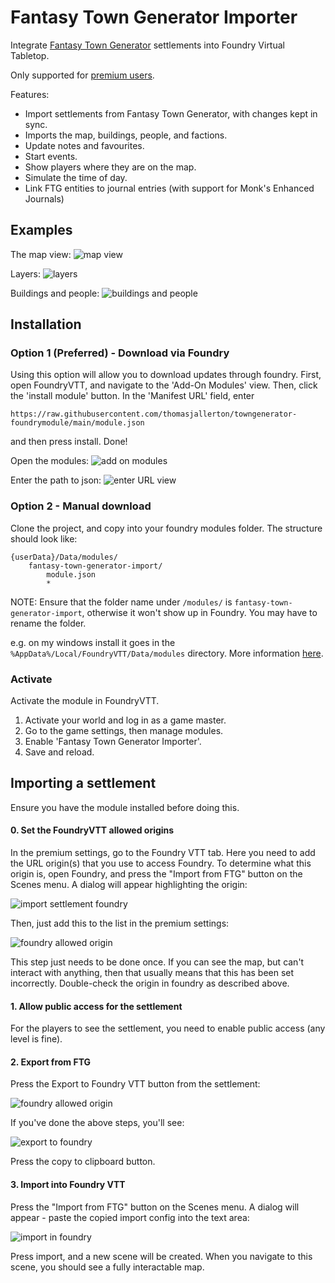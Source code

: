 # Fantasy Town Generator Importer

Integrate [Fantasy Town Generator](https://www.fantasytowngenerator.com) settlements into Foundry Virtual Tabletop.

Only supported for [premium users](https://www.patreon.com/fantasytowngenerator). 

Features:
* Import settlements from Fantasy Town Generator, with changes kept in sync.
* Imports the map, buildings, people, and factions.
* Update notes and favourites.
* Start events.
* Show players where they are on the map.
* Simulate the time of day.
* Link FTG entities to journal entries (with support for Monk's Enhanced Journals)

## Examples

The map view:
![map view](docs/map_view.png)

Layers:
![layers](docs/layers.png)

Buildings and people:
![buildings and people](docs/buildings_people.png)

## Installation

### Option 1 (Preferred) - Download via Foundry
Using this option will allow you to download updates through foundry.
First, open FoundryVTT, and navigate to the 'Add-On Modules' view. Then, click the 'install module' button. In the 'Manifest URL' field, enter
```
https://raw.githubusercontent.com/thomasjallerton/towngenerator-foundrymodule/main/module.json
```
and then press install. Done!

Open the modules:
![add on modules](docs/foundry_modules.png)

Enter the path to json:
![enter URL view](docs/foundry_url_install.png)


### Option 2 - Manual download
Clone the project, and copy into your foundry modules folder. The structure should look like:

```
{userData}/Data/modules/  
    fantasy-town-generator-import/  
        module.json
        *
```
NOTE: Ensure that the folder name under `/modules/` is `fantasy-town-generator-import`, otherwise it won't show up in Foundry.
You may have to rename the folder.

e.g. on my windows install it goes in the `%AppData%/Local/FoundryVTT/Data/modules` directory. More information
[here](https://foundryvtt.com/article/module-development/).

### Activate

Activate the module in FoundryVTT.
1. Activate your world and log in as a game master.
2. Go to the game settings, then manage modules.
3. Enable 'Fantasy Town Generator Importer'.
4. Save and reload.

## Importing a settlement

Ensure you have the module installed before doing this.

#### 0. Set the FoundryVTT allowed origins

In the premium settings, go to the Foundry VTT tab. Here you need to add the URL origin(s) that you use to access
Foundry. To determine what this origin is, open Foundry, and press the "Import from FTG" button on the Scenes menu. A
dialog will appear highlighting the origin:

![import settlement foundry](docs/allowed-origin-foundry.png)

Then, just add this to the list in the premium settings:

![foundry allowed origin](docs/allowed-origin-ftg.png)

This step just needs to be done once. If you can see the map, but can't interact with anything, then that usually means
that this has been set incorrectly. Double-check the origin in foundry as described above.

#### 1. Allow public access for the settlement

For the players to see the settlement, you need to enable public access (any level is fine).

#### 2. Export from FTG

Press the Export to Foundry VTT button from the settlement:

![foundry allowed origin](docs/export-menu.png)

If you've done the above steps, you'll see:

![export to foundry](docs/export-to-foundry.png)

Press the copy to clipboard button.

#### 3. Import into Foundry VTT

Press the "Import from FTG" button on the Scenes menu. A dialog will appear - paste the copied import config into the
text area:

![import in foundry](docs/import-in-foundry.png)

Press import, and a new scene will be created. When you navigate to this scene, you should see a fully interactable map.
